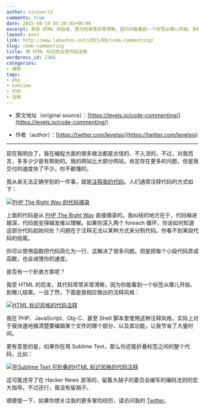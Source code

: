 ```yaml
---
author: viviworld
comments: true
date: 2015-08-10 03:20:03+00:00
excerpt: 我受 HTML 的启发，其代码常常非常清晰，因为你能看到一个标签从哪儿开始、到哪儿结束。一目了然，下面是我相应做出的注释风格
layout: post
link: http://www.labazhou.net/2015/08/code-commenting/
slug: code-commenting
title: 用 HTML 标记的古怪代码注释
wordpress_id: 2366
categories:
- 编程
tags:
- php
- sublime
- 代码
- 注释
---
```



	
  * 原文地址（original source）：[https://levels.io/code-commenting/](https://levels.io/code-commenting/)

	
  * 作者（author）：[https://twitter.com/levelsio](https://twitter.com/levelsio)





* * *



现在我明白了，我在编程方面的很多做法都是古怪的、不入流的，不过，对我而言，多多少少是有帮助的。我的网站比大部分网站，肯定存在更多的问题，但是我交付的速度快了不少。你不都懂的。

我从来无法正确学到的一件事，就是[注释我的代码](http://www.labazhou.net/2015/04/why-comments-are-stupid-a-real-example/)。人们通常注释代码的方式如下：

[![PHP The Right Way 的代码摘录](http://www.labazhou.net/wp-content/uploads/2015/08/Screenshot-2015-05-04-13.25.37-600x232.png)](http://www.labazhou.net/wp-content/uploads/2015/08/Screenshot-2015-05-04-13.25.37.png)

上面的代码是从 [PHP The Right Way](http://www.phptherightway.com/) 直接摘录的。我纠结的地方在于，代码缩进越深，代码就变得越发难以理解。如果你深入两个 foreach 循环，你该如何知道这部分代码起始何处？问题在于注释无法以某种方式来分割代码。你看不到某段代码的结尾。

你可以使用函数把代码简化为一行，这解决了很多问题。但是把每个小段代码弄成函数，也会减慢你的速度。

是否有一个折衷方案呢？

我受 HTML 的启发，其代码常常非常清晰，因为你能看到一个标签从哪儿开始、到哪儿结束。一目了然，下面是我相应做出的注释风格：

[![HTML 标记风格的代码注释](http://www.labazhou.net/wp-content/uploads/2015/08/Screenshot-2015-05-04-13.25.24-600x230.png)](http://www.labazhou.net/wp-content/uploads/2015/08/Screenshot-2015-05-04-13.25.24.png)

我在 PHP、JavaScript、Obj-C、甚至 Shell 脚本里使用这种注释风格，实际上对于我快速地搞清楚要编辑某个文件的哪个部分、以及其功能，让我节省了大量时间。

更有意思的是，如果你在用 Sublime Text，那么你还能折叠标签之间的整个代码，比如：

[![在Sublime Text 可折叠的HTML 标记风格的代码注释](http://www.labazhou.net/wp-content/uploads/2015/08/Screenshot-2015-05-04-13.42.39-600x132.png)](http://www.labazhou.net/wp-content/uploads/2015/08/Screenshot-2015-05-04-13.42.39.png)

这可能违背了在 Hacker News 游荡的、留着大胡子的委员会编写的编码法则的宏大指导。不过还行，我没有留胡子。

顺便提一下，如果你想关注我的更多冒险经历，请访问我的 [Twitter](https://twitter.com/levelsio)。
